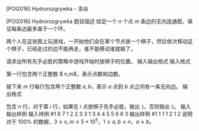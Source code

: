 



[POI2016] Hydrorozgrywka - 洛谷














[POI2016] Hydrorozgrywka
题目描述
给定一个 $n$ 个点 $m$ 条边的无向连通图，保证每条边最多属于一个环。

两个人在这张图上玩游戏，一开始他们会在某个节点放一个棋子，然后依次移动这个棋子，已经走过的边不能再走，谁不能移动谁就输了。

请求出所有先手必胜的策略中游戏开始时放棋子的位置。
输入输出格式
输入格式

第一行包含两个正整数 $ n,m$，表示点数和边数。

接下来 $m$ 行每行包含两个正整数 $a,b$，表示 $a$ 点到 $b$ 点之间有一条无向边。
输出格式

包含 $n$ 行，对于第 $i$ 行，如果在 $i$ 点放棋子先手必胜，输出 `1`，否则输出 `2`。
输入输出样例
输入样例 #1
6 7
1 2
2 3
3 1
3 4
4 5
5 6
6 3
输出样例 #1
1
1
1
2
1
2
说明
对于 $100\%$ 的数据，$3\le n,m\le 5 \times 10^5$，$1\le a,b\le n$，$a\ne b$。






